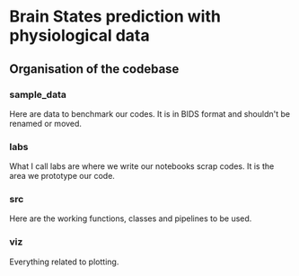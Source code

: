 # Brain States prediction with physiological data
## Organisation of the codebase
### sample_data
Here are data to benchmark our codes. It is in BIDS format and shouldn't be
renamed or moved.
### labs
What I call labs are where we write our notebooks scrap codes. It is the area
we prototype our code.
### src
Here are the working functions, classes and pipelines to be used.
### viz
Everything related to plotting.